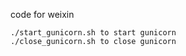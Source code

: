 code for weixin

```
./start_gunicorn.sh to start gunicorn
./close_gunicorn.sh to close gunicorn
```
